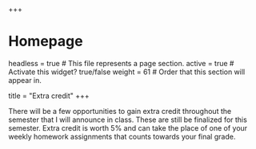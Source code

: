 +++
# Homepage
headless = true  # This file represents a page section.
active = true  # Activate this widget? true/false
weight = 61  # Order that this section will appear in.

title = "Extra credit"
+++

There will be a few opportunities to gain extra credit throughout the semester that I will announce in class. These are still be finalized for this semester. Extra credit is worth 5% and can take the place of one of your weekly homework assignments that counts towards your final grade.
